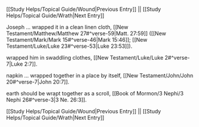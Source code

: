 [[Study Helps/Topical Guide/Wound|Previous Entry]]  ||  [[Study Helps/Topical Guide/Wrath|Next Entry]]

 Joseph ... wrapped it in a clean linen cloth, [[New Testament/Matthew/Matthew 27#^verse-59|Matt. 27:59]] ([[New Testament/Mark/Mark 15#^verse-46|Mark 15:46]]; [[New Testament/Luke/Luke 23#^verse-53|Luke 23:53]]).

 wrapped him in swaddling clothes, [[New Testament/Luke/Luke 2#^verse-7|Luke 2:7]].

 napkin ... wrapped together in a place by itself, [[New Testament/John/John 20#^verse-7|John 20:7]].

 earth should be wrapt together as a scroll, [[Book of Mormon/3 Nephi/3 Nephi 26#^verse-3|3 Ne. 26:3]].

[[Study Helps/Topical Guide/Wound|Previous Entry]]  ||  [[Study Helps/Topical Guide/Wrath|Next Entry]]